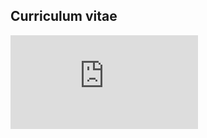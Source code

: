 ## Curriculum vitae
<embed src="https://github.com/GonzalezRvirus/RubenGonzalez.github.io/blob/master/images/CV_González_Rubén.pdf" type="application/pdf" />

